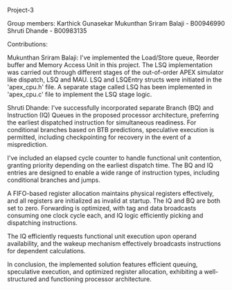 Project-3

Group members:
Karthick Gunasekar
Mukunthan Sriram Balaji - B00946990
Shruti Dhande - B00983135

Contributions:

Mukunthan Sriram Balaji:
I've implemented the Load/Store queue, Reorder buffer and Memory Access Unit in this project. The LSQ implementation was carried out through different stages of the out-of-order APEX simulator like dispatch, LSQ and MAU. LSQ and LSQEntry structs were initiated in the 'apex_cpu.h' file. A separate stage called LSQ has been implemented in 'apex_cpu.c' file to implement the LSQ stage logic.

Shruti Dhande:
I've successfully incorporated separate Branch (BQ) and Instruction (IQ) Queues in the proposed processor architecture, preferring the earliest dispatched instruction for simultaneous readiness. For conditional branches based on BTB predictions, speculative execution is permitted, including checkpointing for recovery in the event of a misprediction.

I've included an elapsed cycle counter to handle functional unit contention, granting priority depending on the earliest dispatch time. The BQ and IQ entries are designed to enable a wide range of instruction types, including conditional branches and jumps.

A FIFO-based register allocation maintains physical registers effectively, and all registers are initialized as invalid at startup. The IQ and BQ are both set to zero. Forwarding is optimized, with tag and data broadcasts consuming one clock cycle each, and IQ logic efficiently picking and dispatching instructions.

The IQ efficiently requests functional unit execution upon operand availability, and the wakeup mechanism effectively broadcasts instructions for dependent calculations.

In conclusion, the implemented solution features efficient queuing, speculative execution, and optimized register allocation, exhibiting a well-structured and functioning processor architecture.






